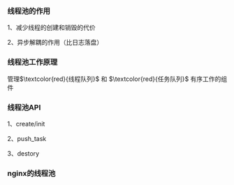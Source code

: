 ### 线程池的作用

1、减少线程的创建和销毁的代价

2、异步解耦的作用（比日志落盘）



### 线程池工作原理

管理$\textcolor{red}{线程队列}$ 和 $\textcolor{red}{任务队列}$ 有序工作的组件

### 线程池API

1、create/init

2、push_task

3、destory

### nginx的线程池

